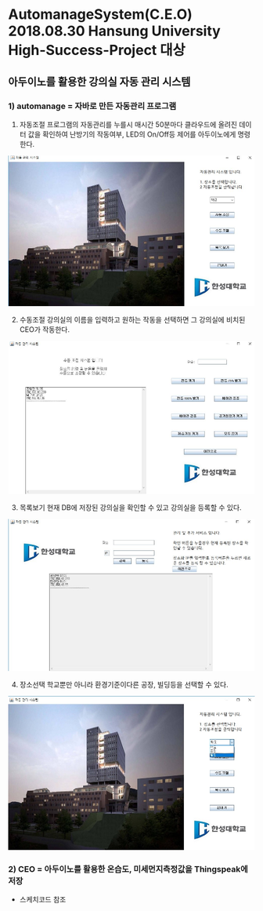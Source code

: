 # AutomanageSystem(C.E.O) 2018.08.30 Hansung University High-Success-Project 대상
## 아두이노를 활용한 강의실 자동 관리 시스템


### 1) automanage = 자바로 만든 자동관리 프로그램

1. 자동조절
프로그램의 자동관리를 누를시 매시간 50분마다 클라우드에 올려진 데이터 값을 확인하여 난방기의 작동여부, LED의 On/Off등 제어를 아두이노에게 명령한다.


![autoprograme](./doc/AutoPrograme.JPG)


2. 수동조절
강의실의 이름을 입력하고 원하는 작동을 선택하면 그 강의실에 비치된 CEO가 작동한다.


![picture2](./doc/picture2.JPG)


3. 목록보기
현재 DB에 저장된 강의실을 확인할 수 있고 강의실을 등록할 수 있다.


![picture3](./doc/picture3.JPG)


4. 장소선택
학교뿐만 아니라 환경기준이다른 공장, 빌딩등을 선택할 수 있다.


![picture4](./doc/picture4.jpg)

### 2) CEO = 아두이노를 활용한 온습도, 미세먼지측정값을 Thingspeak에 저장
- 스케치코드 참조
